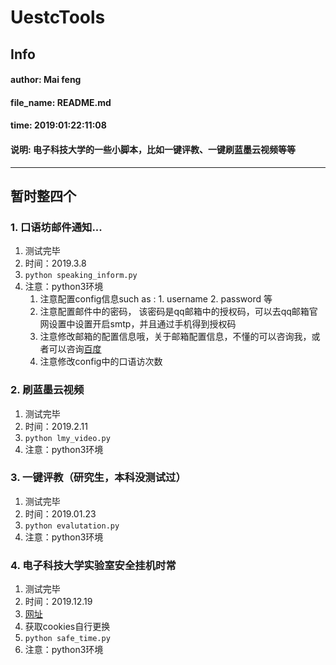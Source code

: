 # UestcTools
## Info
#### __author__: Mai feng
#### __file_name__: README.md
#### __time__: 2019:01:22:11:08
#### 说明: 电子科技大学的一些小脚本，比如一键评教、一键刷蓝墨云视频等等

-------

## 暂时整四个
### 1. 口语坊邮件通知...
1. 测试完毕
2. 时间：2019.3.8
3. `python speaking_inform.py`
4. 注意：python3环境
    1. 注意配置config信息such as : 1. username 2. password 等
    2. 注意配置邮件中的密码， 该密码是qq邮箱中的授权码，可以去qq邮箱官网设置中设置开启smtp，并且通过手机得到授权码
    3. 注意修改邮箱的配置信息哦，关于邮箱配置信息，不懂的可以咨询我，或者可以咨询[百度](www.baidu.com)
    4. 注意修改config中的口语访次数

    
### 2. 刷蓝墨云视频
1. 测试完毕
2. 时间：2019.2.11
3. `python lmy_video.py`
4. 注意：python3环境
### 3. 一键评教（研究生，本科没测试过）
1. 测试完毕
2. 时间：2019.01.23
3. `python evalutation.py`
4. 注意：python3环境


### 4. 电子科技大学实验室安全挂机时常
1. 测试完毕
2. 时间：2019.12.19
3. [网址](http://222.197.182.137/redir.php?catalog_id=134&object_id=135134&tdsourcetag=s_pctim_aiomsg)
4. 获取cookies自行更换
5. `python safe_time.py`
6. 注意：python3环境
